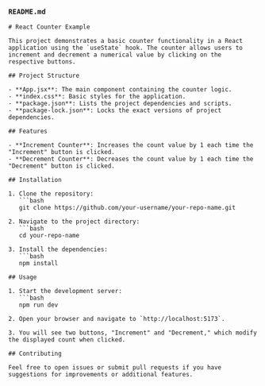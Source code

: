 ### `README.md`

```
# React Counter Example

This project demonstrates a basic counter functionality in a React application using the `useState` hook. The counter allows users to increment and decrement a numerical value by clicking on the respective buttons.

## Project Structure

- **App.jsx**: The main component containing the counter logic.
- **index.css**: Basic styles for the application.
- **package.json**: Lists the project dependencies and scripts.
- **package-lock.json**: Locks the exact versions of project dependencies.

## Features

- **Increment Counter**: Increases the count value by 1 each time the "Increment" button is clicked.
- **Decrement Counter**: Decreases the count value by 1 each time the "Decrement" button is clicked.

## Installation

1. Clone the repository:
   ```bash
   git clone https://github.com/your-username/your-repo-name.git
   ```
```
2. Navigate to the project directory:
   ```bash
   cd your-repo-name
   ```
```
3. Install the dependencies:
   ```bash
   npm install
   ```
```
## Usage

1. Start the development server:
   ```bash
   npm run dev
   ```
```
2. Open your browser and navigate to `http://localhost:5173`.

3. You will see two buttons, "Increment" and "Decrement," which modify the displayed count when clicked.

## Contributing

Feel free to open issues or submit pull requests if you have suggestions for improvements or additional features.
